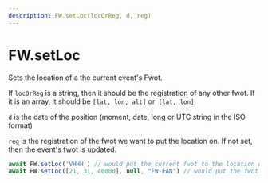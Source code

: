 ```yaml
---
description: FW.setLoc(locOrReg, d, reg)
---
```


# FW.setLoc

Sets the location of a the current event's Fwot.

If `locOrReg` is a string, then it should be the registration of any other fwot. If it is an array, it should be `[lat, lon, alt]` or` [lat, lon]`

`d` is the date of the position (moment, date, long or UTC string in the ISO format)

`reg` is the registration of the fwot we want to put the location on. If not set, then the event's fwot is updated.

```javascript
await FW.setLoc('VHHH') // would put the current fwot to the location of the airport of HongKong
await FW.setLoc([21, 31, 40000], null, "FW-FAN") // would put the fwot named FW-FAN to the location [21, 31, 41] 
```
